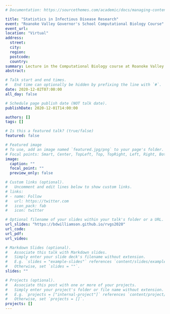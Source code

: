 ```yaml
---
# Documentation: https://sourcethemes.com/academic/docs/managing-content/

title: "Statistics in Infectious Disease Research"
event: "Roanoke Valley Governor's School Computational Biology Course"
event_url:
location: "Virtual"
address:
  street:
  city:
  region:
  postcode:
  country:
summary: Lecture in the Computational Biology course at Roanoke Valley Governor's School
abstract:

# Talk start and end times.
#   End time can optionally be hidden by prefixing the line with `#`.
date: 2020-12-02T07:00:00
all_day: false

# Schedule page publish date (NOT talk date).
publishDate: 2020-12-01T14:00:00

authors: []
tags: []

# Is this a featured talk? (true/false)
featured: false

# Featured image
# To use, add an image named `featured.jpg/png` to your page's folder.
# Focal points: Smart, Center, TopLeft, Top, TopRight, Left, Right, BottomLeft, Bottom, BottomRight.
image:
  caption: ""
  focal_point: ""
  preview_only: false

# Custom links (optional).
#   Uncomment and edit lines below to show custom links.
# links:
# - name: Follow
#   url: https://twitter.com
#   icon_pack: fab
#   icon: twitter

# Optional filename of your slides within your talk's folder or a URL.
url_slides: "https://bdwilliamson.github.io/rvgs2020"
url_code:
url_pdf:
url_video:

# Markdown Slides (optional).
#   Associate this talk with Markdown slides.
#   Simply enter your slide deck's filename without extension.
#   E.g. `slides = "example-slides"` references `content/slides/example-slides.md`.
#   Otherwise, set `slides = ""`.
slides: ""

# Projects (optional).
#   Associate this post with one or more of your projects.
#   Simply enter your project's folder or file name without extension.
#   E.g. `projects = ["internal-project"]` references `content/project/deep-learning/index.md`.
#   Otherwise, set `projects = []`.
projects: []
---
```

